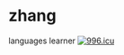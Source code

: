 # zhang
languages learner
<a href="https://996.icu"><img src="https://img.shields.io/badge/link-996.icu-red.svg" alt="996.icu" /></a>
